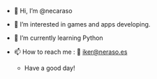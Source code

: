 - 👋 Hi, I’m @necaraso
- 👀 I’m interested in games and apps developing.
- 🌱 I’m currently learning Python
- 📫 How to reach me :
  📧 iker@neraso.es
  
  - Have a good day!
  
